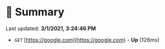 # 📖 Summary
Last updated: **3/1/2021, 3:24:46 PM**

- `GET` [https://google.com](https://google.com) - **Up** (126ms)
